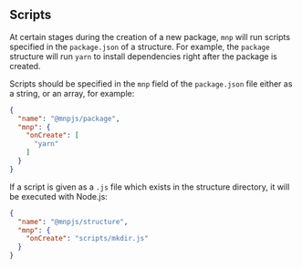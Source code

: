 
## Scripts

At certain stages during the creation of a new package, `mnp` will run scripts specified in the `package.json` of a structure. For example, the `package` structure will run `yarn` to install dependencies right after the package is created.

Scripts should be specified in the `mnp` field of the `package.json` file either as a string, or an array, for example:

```json
{
  "name": "@mnpjs/package",
  "mnp": {
    "onCreate": [
      "yarn"
    ]
  }
}
```

If a script is given as a `.js` file which exists in the structure directory, it will be executed with Node.js:

```json
{
  "name": "@mnpjs/structure",
  "mnp": {
    "onCreate": "scripts/mkdir.js"
  }
}
```